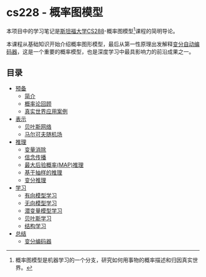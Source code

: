 # cs228 - 概率图模型

本项目中的学习笔记是[斯坦福大学CS288](https://cs228.stanford.edu/)-概率图模型[^1]课程的简明导论。

本课程从基础知识开始介绍概率图形模型，最后从第一性原理出发解释[变分自动编码器](conclusion/variational_autoencoder.md)，这是一个重要的概率模型，也是深度学习中最具影响力的前沿成果之一。

## 目录

* [预备](preliminaries/README.md)
    * [简介](preliminaries/introduction.md)
    * [概率论回顾](preliminaries/review_of_probability_theory.md)
    * [真实世界应用案例](preliminaries/examples_of_real-world_applications.md)
* [表示](representation/README.md)
    * [贝叶斯网络](representation/bayesian_networks.md)
    * [马尔可夫随机场](representation/markov_random_fields.md)
* [推理](inference/README.md)
    * [变量消除](inference/variable_elimination.md)
    * [信念传播](inference/belief_propagation.md)
    * [最大后验概率(MAP)推理](inference/MAP_inference.md)
    * [基于抽样的推理](inference/sampling-based_inference.md)
    * [变分推理](inference/variational_inference.md)
* [学习](learning/README.md)
    * [有向模型学习](learning/learning_in_directed_models.md)
    * [无向模型学习](learning/learning_in_undirected_models.md)
    * [潜变量模型学习](learning/learning_in_latent_variable_models.md)
    * [贝叶斯学习](learning/bayesian_learning.md)
    * [结构学习](learning/structure_learning.md)
* [总结](conclusion/README.md)
    * [变分编码器](conclusion/variational_autoencoder.md) 

[^1]:概率图模型是机器学习的一个分支，研究如何用事物的概率描述和归因真实世界。
